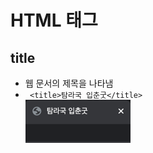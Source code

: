 # HTML 태그

## title
+ 웹 문서의 제목을 나타냄
+ ``` <title>탐라국 입춘굿</title>```<br>
![title](../../img/title_tag.png)